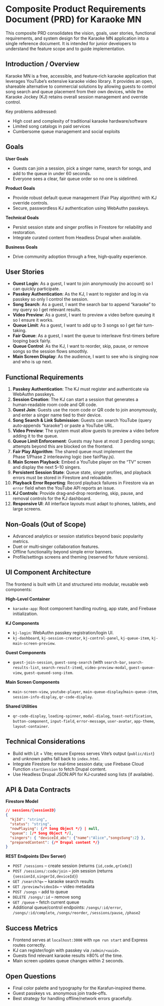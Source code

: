 # Composite Product Requirements Document (PRD) for Karaoke MN

This composite PRD consolidates the vision, goals, user stories, functional requirements,
and system design for the Karaoke MN application into a single reference document.
It is intended for junior developers to understand the feature scope and to guide implementation.

## Introduction / Overview

Karaoke MN is a free, accessible, and feature‑rich karaoke application that leverages YouTube’s
extensive karaoke video library. It provides an open, shareable alternative to commercial
solutions by allowing guests to control song search and queue placement from their own devices,
while the Karaoke Jockey (KJ) retains overall session management and override control.

Key problems addressed:
- High cost and complexity of traditional karaoke hardware/software
- Limited song catalogs in paid services
- Cumbersome queue management and social exploits

## Goals

**User Goals**
- Guests can join a session, pick a singer name, search for songs, and add to the queue in under 60 seconds.
- Everyone sees a clear, fair queue order so no one is sidelined.

**Product Goals**
- Provide robust default queue management (Fair Play algorithm) with KJ override controls.
- Secure, passwordless KJ authentication using WebAuthn passkeys.

**Technical Goals**
- Persist session state and singer profiles in Firestore for reliability and restoration.
- Integrate curated content from Headless Drupal when available.

**Business Goals**
- Drive community adoption through a free, high‑quality experience.

## User Stories

- **Guest Login**: As a guest, I want to join anonymously (no account) so I can quickly participate.
- **Passkey Authentication**: As the KJ, I want to register and log in via passkey so only I control the session.
- **Song Search**: As a guest, I want the search bar to append “karaoke” to my query so I get relevant results.
- **Video Preview**: As a guest, I want to preview a video before queuing it so I ensure it works.
- **Queue Limit**: As a guest, I want to add up to 3 songs so I get fair turn-taking.
- **Fair Queue**: As a guest, I want the queue to interleave first-timers before looping back fairly.
- **Queue Control**: As the KJ, I want to reorder, skip, pause, or remove songs so the session flows smoothly.
- **Main Screen Display**: As the audience, I want to see who is singing now and who is up next.

## Functional Requirements

1. **Passkey Authentication**: The KJ must register and authenticate via WebAuthn passkeys.
2. **Session Creation**: The KJ can start a session that generates a human‑readable room code and QR code.
3. **Guest Join**: Guests use the room code or QR code to join anonymously, and enter a singer name tied to their device.
4. **Song Search & Link Submission**: Guests can search YouTube (query auto‑appends “karaoke”) or paste a YouTube URL.
5. **Video Preview**: The system must allow guests to preview a video before adding it to the queue.
6. **Queue Limit Enforcement**: Guests may have at most 3 pending songs; attempts beyond this are blocked on the frontend.
7. **Fair Play Algorithm**: The shared queue must implement the Phase 1/Phase 2 interleaving logic (see fairPlay.js).
8. **Main Screen Playback**: Embed a YouTube player on the “TV” screen and display the next 5–10 singers.
9. **Persistent Session State**: Queue state, singer profiles, and playback errors must be stored in Firestore and reloadable.
10. **Playback Error Reporting**: Record playback failures in Firestore via an `error` field when the YouTube API reports an issue.
11. **KJ Controls**: Provide drag‑and‑drop reordering, skip, pause, and removal controls for the KJ dashboard.
12. **Responsive UI**: All interface layouts must adapt to phones, tablets, and large screens.

## Non‑Goals (Out of Scope)

- Advanced analytics or session statistics beyond basic popularity metrics.
- Duet or multi‑singer collaboration features.
- Offline functionality beyond simple error banners.
- Profile/settings screens and theming (reserved for future versions).

## UI Component Architecture

The frontend is built with Lit and structured into modular, reusable web components:

**High‑Level Container**
- `karaoke-app`: Root component handling routing, app state, and Firebase initialization.

**KJ Components**
- `kj-login`: WebAuthn passkey registration/login UI.
- `kj-dashboard`, `kj-session-creator`, `kj-control-panel`, `kj-queue-item`, `kj-main-screen-preview`.

**Guest Components**
- `guest-join-session`, `guest-song-search` (with `search-bar`, `search-results-list`, `search-result-item`), `video-preview-modal`, `guest-queue-view`, `guest-queued-song-item`.

**Main Screen Components**
- `main-screen-view`, `youtube-player`, `main-queue-display`/`main-queue-item`, `session-info-display`, `qr-code-display`.

**Shared Utilities**
- `qr-code-display`, `loading-spinner`, `modal-dialog`, `toast-notification`, `button-component`, `input-field`, `error-message`, `user-avatar`, `app-theme`, `layout-container`.

## Technical Considerations

- Build with Lit + Vite; ensure Express serves Vite’s output (`public/dist`) and unknown paths fall back to `index.html`.
- Integrate Firestore for real‑time session data; use Firebase Cloud Function `startSession` to fetch Drupal content.
- Use Headless Drupal JSON:API for KJ‑curated song lists (if available).

## API & Data Contracts

**Firestore Model**
```json
// sessions/{sessionID}
{
  "kjId": "string",
  "status": "string",
  "nowPlaying": {/* Song Object */} | null,
  "queue": [/* Song Object */],
  "singers": { "deviceId_abc": {"name":"Alice","songsSung":2} },
  "preparedContent": {/* Drupal content */}
}
```

**REST Endpoints (Dev Server)**
- `POST /sessions` – create session (returns `{id,code,qrCode}`)
- `POST /sessions/:code/join` – join session (returns `{sessionId,singerId,deviceId}`)
- `GET /search?q=` – karaoke search results
- `GET /preview?videoId=` – video metadata
- `POST /songs` – add to queue
- `DELETE /songs/:id` – remove song
- `GET /queue` – fetch current queue
- Additional queue/control endpoints: `/songs/:id/error`, `/songs/:id/complete`, `/songs/reorder`, `/sessions/pause`, `/phase2`

## Success Metrics

- Frontend serves at `localhost:3000` with `npm run start` and Express routes correctly.
- KJ can register/login with passkey via `/admin/<uuid>`.
- Guests find relevant karaoke results ≥80% of the time.
- Main screen updates queue changes within 2 seconds.

## Open Questions

- Final color palette and typography for the Karafun‑inspired theme.
- Guest passkeys vs. anonymous join trade‑offs.
- Best strategy for handling offline/network errors gracefully.